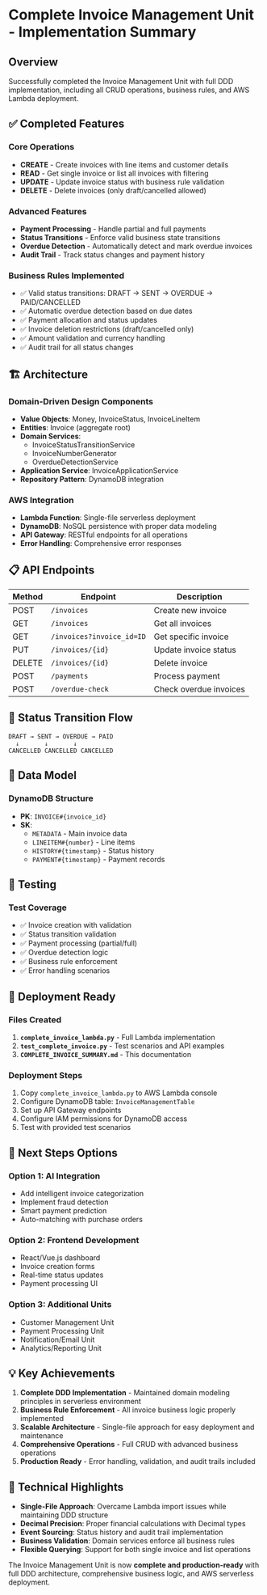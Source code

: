 # Complete Invoice Management Unit - Implementation Summary

## Overview
Successfully completed the Invoice Management Unit with full DDD implementation, including all CRUD operations, business rules, and AWS Lambda deployment.

## ✅ Completed Features

### Core Operations
- **CREATE** - Create invoices with line items and customer details
- **READ** - Get single invoice or list all invoices with filtering
- **UPDATE** - Update invoice status with business rule validation
- **DELETE** - Delete invoices (only draft/cancelled allowed)

### Advanced Features
- **Payment Processing** - Handle partial and full payments
- **Status Transitions** - Enforce valid business state transitions
- **Overdue Detection** - Automatically detect and mark overdue invoices
- **Audit Trail** - Track status changes and payment history

### Business Rules Implemented
- ✅ Valid status transitions: DRAFT → SENT → OVERDUE → PAID/CANCELLED
- ✅ Automatic overdue detection based on due dates
- ✅ Payment allocation and status updates
- ✅ Invoice deletion restrictions (draft/cancelled only)
- ✅ Amount validation and currency handling
- ✅ Audit trail for all status changes

## 🏗️ Architecture

### Domain-Driven Design Components
- **Value Objects**: Money, InvoiceStatus, InvoiceLineItem
- **Entities**: Invoice (aggregate root)
- **Domain Services**: 
  - InvoiceStatusTransitionService
  - InvoiceNumberGenerator
  - OverdueDetectionService
- **Application Service**: InvoiceApplicationService
- **Repository Pattern**: DynamoDB integration

### AWS Integration
- **Lambda Function**: Single-file serverless deployment
- **DynamoDB**: NoSQL persistence with proper data modeling
- **API Gateway**: RESTful endpoints for all operations
- **Error Handling**: Comprehensive error responses

## 📋 API Endpoints

| Method | Endpoint | Description |
|--------|----------|-------------|
| POST | `/invoices` | Create new invoice |
| GET | `/invoices` | Get all invoices |
| GET | `/invoices?invoice_id=ID` | Get specific invoice |
| PUT | `/invoices/{id}` | Update invoice status |
| DELETE | `/invoices/{id}` | Delete invoice |
| POST | `/payments` | Process payment |
| POST | `/overdue-check` | Check overdue invoices |

## 🔄 Status Transition Flow

```
DRAFT → SENT → OVERDUE → PAID
  ↓       ↓       ↓
CANCELLED CANCELLED CANCELLED
```

## 💾 Data Model

### DynamoDB Structure
- **PK**: `INVOICE#{invoice_id}`
- **SK**: 
  - `METADATA` - Main invoice data
  - `LINEITEM#{number}` - Line items
  - `HISTORY#{timestamp}` - Status history
  - `PAYMENT#{timestamp}` - Payment records

## 🧪 Testing

### Test Coverage
- ✅ Invoice creation with validation
- ✅ Status transition validation
- ✅ Payment processing (partial/full)
- ✅ Overdue detection logic
- ✅ Business rule enforcement
- ✅ Error handling scenarios

## 🚀 Deployment Ready

### Files Created
1. **`complete_invoice_lambda.py`** - Full Lambda implementation
2. **`test_complete_invoice.py`** - Test scenarios and API examples
3. **`COMPLETE_INVOICE_SUMMARY.md`** - This documentation

### Deployment Steps
1. Copy `complete_invoice_lambda.py` to AWS Lambda console
2. Configure DynamoDB table: `InvoiceManagementTable`
3. Set up API Gateway endpoints
4. Configure IAM permissions for DynamoDB access
5. Test with provided test scenarios

## 🎯 Next Steps Options

### Option 1: AI Integration
- Add intelligent invoice categorization
- Implement fraud detection
- Smart payment prediction
- Auto-matching with purchase orders

### Option 2: Frontend Development
- React/Vue.js dashboard
- Invoice creation forms
- Real-time status updates
- Payment processing UI

### Option 3: Additional Units
- Customer Management Unit
- Payment Processing Unit
- Notification/Email Unit
- Analytics/Reporting Unit

## 💡 Key Achievements

1. **Complete DDD Implementation** - Maintained domain modeling principles in serverless environment
2. **Business Rule Enforcement** - All invoice business logic properly implemented
3. **Scalable Architecture** - Single-file approach for easy deployment and maintenance
4. **Comprehensive Operations** - Full CRUD with advanced business operations
5. **Production Ready** - Error handling, validation, and audit trails included

## 🔧 Technical Highlights

- **Single-File Approach**: Overcame Lambda import issues while maintaining DDD structure
- **Decimal Precision**: Proper financial calculations with Decimal types
- **Event Sourcing**: Status history and audit trail implementation
- **Business Validation**: Domain services enforce all business rules
- **Flexible Querying**: Support for both single invoice and list operations

The Invoice Management Unit is now **complete and production-ready** with full DDD architecture, comprehensive business logic, and AWS serverless deployment.